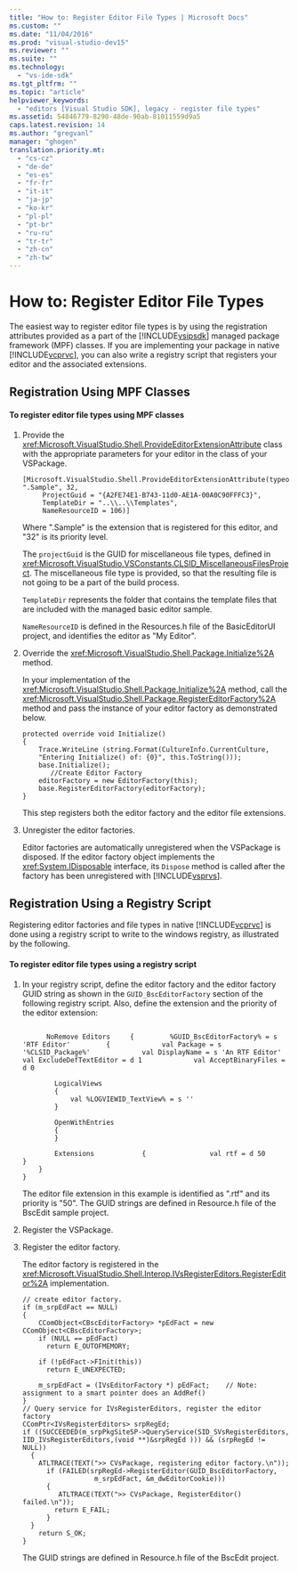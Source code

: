 ```yaml
---
title: "How to: Register Editor File Types | Microsoft Docs"
ms.custom: ""
ms.date: "11/04/2016"
ms.prod: "visual-studio-dev15"
ms.reviewer: ""
ms.suite: ""
ms.technology: 
  - "vs-ide-sdk"
ms.tgt_pltfrm: ""
ms.topic: "article"
helpviewer_keywords: 
  - "editors [Visual Studio SDK], legacy - register file types"
ms.assetid: 54846779-8290-48de-90ab-81011559d9a5
caps.latest.revision: 14
ms.author: "gregvanl"
manager: "ghogen"
translation.priority.mt: 
  - "cs-cz"
  - "de-de"
  - "es-es"
  - "fr-fr"
  - "it-it"
  - "ja-jp"
  - "ko-kr"
  - "pl-pl"
  - "pt-br"
  - "ru-ru"
  - "tr-tr"
  - "zh-cn"
  - "zh-tw"
---
```

# How to: Register Editor File Types
The easiest way to register editor file types is by using the registration attributes provided as a part of the [!INCLUDE[vsipsdk](../extensibility/includes/vsipsdk_md.md)] managed package framework (MPF) classes. If you are implementing your package in native [!INCLUDE[vcprvc](../code-quality/includes/vcprvc_md.md)], you can also write a registry script that registers your editor and the associated extensions.  
  
## Registration Using MPF Classes  
  
#### To register editor file types using MPF classes  
  
1.  Provide the <xref:Microsoft.VisualStudio.Shell.ProvideEditorExtensionAttribute> class with the appropriate parameters for your editor in the class of your VSPackage.  
  
    ```  
    [Microsoft.VisualStudio.Shell.ProvideEditorExtensionAttribute(typeof(EditorFactory), ".Sample", 32,   
         ProjectGuid = "{A2FE74E1-B743-11d0-AE1A-00A0C90FFFC3}",   
         TemplateDir = "..\\..\\Templates",   
         NameResourceID = 106)]  
    ```  
  
     Where ".Sample" is the extension that is registered for this editor, and "32" is its priority level.  
  
     The `projectGuid` is the GUID for miscellaneous file types, defined in <xref:Microsoft.VisualStudio.VSConstants.CLSID_MiscellaneousFilesProject>. The miscellaneous file type is provided, so that the resulting file is not going to be a part of the build process.  
  
     `TemplateDir` represents the folder that contains the template files that are included with the managed basic editor sample.  
  
     `NameResourceID` is defined in the Resources.h file of the BasicEditorUI project, and identifies the editor as "My Editor".  
  
2.  Override the <xref:Microsoft.VisualStudio.Shell.Package.Initialize%2A> method.  
  
     In your implementation of the <xref:Microsoft.VisualStudio.Shell.Package.Initialize%2A> method, call the <xref:Microsoft.VisualStudio.Shell.Package.RegisterEditorFactory%2A> method and pass the instance of your editor factory as demonstrated below.  
  
    ```  
    protected override void Initialize()  
    {  
        Trace.WriteLine (string.Format(CultureInfo.CurrentCulture,   
        "Entering Initialize() of: {0}", this.ToString()));  
        base.Initialize();  
           //Create Editor Factory  
        editorFactory = new EditorFactory(this);  
        base.RegisterEditorFactory(editorFactory);  
    }  
    ```  
  
     This step registers both the editor factory and the editor file extensions.  
  
3.  Unregister the editor factories.  
  
     Editor factories are automatically unregistered when the VSPackage is disposed. If the editor factory object implements the <xref:System.IDisposable> interface, its `Dispose` method is called after the factory has been unregistered with [!INCLUDE[vsprvs](../code-quality/includes/vsprvs_md.md)].  
  
## Registration Using a Registry Script  
 Registering editor factories and file types in native [!INCLUDE[vcprvc](../code-quality/includes/vcprvc_md.md)] is done using a registry script to write to the windows registry, as illustrated by the following.  
  
#### To register editor file types using a registry script  
  
1.  In your registry script, define the editor factory and the editor factory GUID string as shown in the `GUID_BscEditorFactory` section of the following registry script. Also, define the extension and the priority of the editor extension:  
  
    ```  
  
          NoRemove Editors     {         %GUID_BscEditorFactory% = s 'RTF Editor'         {             val Package = s '%CLSID_Package%'             val DisplayName = s 'An RTF Editor'             val ExcludeDefTextEditor = d 1             val AcceptBinaryFiles = d 0  
  
            LogicalViews  
            {  
                val %LOGVIEWID_TextView% = s ''  
            }  
  
            OpenWithEntries  
            {  
            }  
  
            Extensions            {                val rtf = d 50            }  
        }  
    }  
    ```  
  
     The editor file extension in this example is identified as ".rtf" and its priority is "50". The GUID strings are defined in Resource.h file of the BscEdit sample project.  
  
2.  Register the VSPackage.  
  
3.  Register the editor factory.  
  
     The editor factory is registered in the <xref:Microsoft.VisualStudio.Shell.Interop.IVsRegisterEditors.RegisterEditor%2A> implementation.  
  
    ```  
    // create editor factory.  
    if (m_srpEdFact == NULL)   
    {  
        CComObject<CBscEditorFactory> *pEdFact = new CComObject<CBscEditorFactory>;  
        if (NULL == pEdFact)  
          return E_OUTOFMEMORY;  
  
        if (!pEdFact->FInit(this))  
          return E_UNEXPECTED;  
  
        m_srpEdFact = (IVsEditorFactory *) pEdFact;    // Note: assignment to a smart pointer does an AddRef()  
    }  
    // Query service for IVsRegisterEditors, register the editor factory  
    CComPtr<IVsRegisterEditors> srpRegEd;  
    if ((SUCCEEDED(m_srpPkgSiteSP->QueryService(SID_SVsRegisterEditors, IID_IVsRegisterEditors,(void **)&srpRegEd ))) && (srpRegEd != NULL))  
      {  
        ATLTRACE(TEXT(">> CVsPackage, registering editor factory.\n"));  
          if (FAILED(srpRegEd->RegisterEditor(GUID_BscEditorFactory,  
                      m_srpEdFact, &m_dwEditorCookie)))   
          {  
             ATLTRACE(TEXT(">> CVsPackage, RegisterEditor() failed.\n"));  
            return E_FAIL;  
          }  
      }  
        return S_OK;  
    }  
    ```  
  
     The GUID strings are defined in Resource.h file of the BscEdit project.